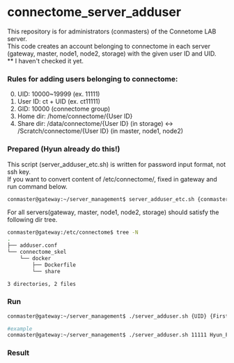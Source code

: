 # connectome_server_adduser
This repository is for administrators (conmasters) of the Connetome LAB server.   
This code creates an account belonging to connectome in each server (gateway, master, node1, node2, storage) with the given user ID and UID.   
** I haven't checked it yet.

### Rules for adding users belonging to connectome:   
0. UID: 10000~19999 (ex. 11111)
1. User ID: ct + UID (ex. ct11111)
2. GID: 10000 (connectome group)
3. Home dir: /home/connectome/{User ID}
4. Share dir: /data/connectome/{User ID} (in storage) <-> /Scratch/connectome/{User ID} (in master, node1, node2)



### Prepared (Hyun already do this!)
This script (server_adduser_etc.sh) is written for password input format, not ssh key.   
If you want to convert content of /etc/connectome/, fixed in gateway and run command below.   
~~~Bash
conmaster@gateway:~/server_management$ server_adduser_etc.sh {conmaster passwd}
~~~

For all servers(gateway, master, node1, node2, storage) should satisfy the following dir tree.
~~~Bash
conmaster@gateway:/etc/connectome$ tree -N
.
├── adduser.conf
└── connectome_skel
    └── docker
        ├── Dockerfile
        └── share

3 directories, 2 files
~~~

### Run

~~~Bash
conmaster@gateway:~/server_management$ ./server_adduser.sh {UID} {First_Lastname no middlename}

#example
conmaster@gateway:~/server_management$ ./server_adduser.sh 11111 Hyun_Park
~~~


### Result
